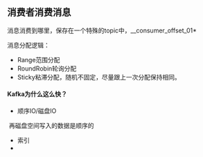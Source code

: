 ## 消费者消费消息

消息消费到哪里，保存在一个特殊的topic中，__consumer_offset_01*

 

消息分配逻辑：

* Range范围分配
* RoundRobin轮询分配
* Sticky粘滞分配，随机不固定，尽量跟上一次分配保持相同。



#### Kafka为什么这么快？

* 顺序IO/磁盘IO

​		再磁盘空间写入的数据是顺序的

* 索引
*   